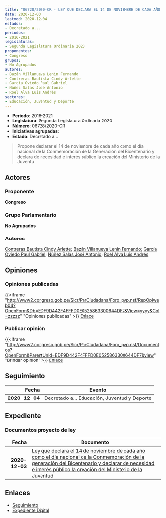 ```yaml
---
title: "06728/2020-CR - LEY QUE DECLARA EL 14 DE NOVIEMBRE DE CADA AÑO COMO EL DÍA NACIONAL DE LA CONMEMORACIÓN DE LA GENERACIÓN DEL BICENTENARIO Y DECLARA DE NECESIDAD E INTERÉS PÚBLICO LA CREACIÓN DEL MINISTERIO DE LA JUVENTUD"
date: 2020-12-03
lastmod: 2020-12-04
estados:
- Decretado a...
periodos:
- 2016-2021
legislaturas:
- Segunda Legislatura Ordinaria 2020
proponentes:
- Congreso
grupos:
- No Agrupados
autores:
- Bazán Villanueva Lenin Fernando
- Contreras Bautista Cindy Arlette
- García Oviedo Paul Gabriel
- Núñez Salas José Antonio
- Roel Alva Luis Andrés
sectores:
- Educación, Juventud y Deporte
---
```

- **Periodo**: 2016-2021
- **Legislatura**: Segunda Legislatura Ordinaria 2020
- **Número**: 06728/2020-CR
- **Iniciativas agrupadas**: 
- **Estado**: Decretado a...

> Propone declarar el 14 de noviembre de cada año como el día nacional de la Conmemoración de la Generación del Bicentenario y declara de necesidad e interés público la creación del Ministerio de la Juventu


## Actores

### Proponente

**Congreso**

### Grupo Parlamentario

**No Agrupados**

### Autores

[Contreras Bautista Cindy Arlette](mailto:mailto:acontreras@congreso.gob.pe); [Bazán Villanueva Lenin Fernando](mailto:mailto:lbazan@congreso.gob.pe); [García Oviedo Paul Gabriel](mailto:mailto:pgarcia@congreso.gob.pe); [Núñez Salas José Antonio](mailto:mailto:jnunezs@congreso.gob.pe); [Roel Alva Luis Andrés](mailto:mailto:lroel@congreso.gob.pe)

## Opiniones

### Opiniones publicadas

{{<iframe "http://www2.congreso.gob.pe/Sicr/ParCiudadana/Foro_pvp.nsf/RepOpiweb04?OpenForm&Db=EDF9D442F4FFFD0E0525863300644DF7&View=yyyy&Col=zzzzz" "Opiniones publicadas" >}}
[Enlace](http://www2.congreso.gob.pe/Sicr/ParCiudadana/Foro_pvp.nsf/RepOpiweb04?OpenForm&Db=EDF9D442F4FFFD0E0525863300644DF7&View=yyyy&Col=zzzzz)

### Publicar opinión

{{<iframe "http://www2.congreso.gob.pe/Sicr/ParCiudadana/Foro_pvp.nsf/Documentos?OpenForm&ParentUnid=EDF9D442F4FFFD0E0525863300644DF7&view" "Brindar opinión" >}}
[Enlace](http://www2.congreso.gob.pe/Sicr/ParCiudadana/Foro_pvp.nsf/Documentos?OpenForm&ParentUnid=EDF9D442F4FFFD0E0525863300644DF7&view)


## Seguimiento

| Fecha | Evento |
|------:|--------|
| **2020-12-04** | Decretado a... Educación, Juventud y Deporte |

## Expediente

### Documentos proyecto de ley

| Fecha | Documento |
|------:|-----------|
| **2020-12-03** | [Ley que declara el 14 de noviembre de cada año como el día nacional de la Conmemoración de la generación del Bicentenario y declarar de necesidad e interés público la creación del Ministerio de la Juventud](https://leyes.congreso.gob.pe/Documentos/2016_2021/Proyectos_de_Ley_y_de_Resoluciones_Legislativas/PL06728-20201203.pdf) |

## Enlaces

- [Seguimiento](http://www2.congreso.gob.pe/Sicr/TraDocEstProc/CLProLey2016.nsf/f7fff46988ca05b1052578e100829cc7/4ab2633b0c8ad55a05258633006eaa1e?OpenDocument)
- [Expediente Digital](http://www2.congreso.gob.pe/Sicr/TraDocEstProc/Expvirt_2011.nsf/visbusqptramdoc1621/06728?opendocument)

